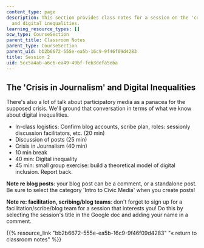 ```yaml
---
content_type: page
description: This section provides class notes for a session on the 'crisis in journalism'
  and digital inequalities.
learning_resource_types: []
ocw_type: CourseSection
parent_title: Classroom Notes
parent_type: CourseSection
parent_uid: bb2b6672-555e-ea5b-16c9-9f46f09d4283
title: Session 2
uid: 5cc5a4ab-a6c6-ea49-49bf-feb3defa5eba
---
```


The 'Crisis in Journalism' and Digital Inequalities
---------------------------------------------------

There's also a lot of talk about participatory media as a panacea for the supposed crisis. We'll ground that conversation in terms of what we know about digital inequalities.

*   In-class logistics: Confirm blog accounts, scribe plan, roles: sessionly discussion facilitators, etc. (20 min)
*   Discussion of posts (25 min)
*   Crisis in Journalism (40 min)
*   10 min break
*   40 min: Digital inequality
*   45 min: small group exercise: build a theoretical model of digital inclusion. Report back.

**Note re blog posts**: your blog post can be a comment, or a standalone post. Be sure to select the category 'Intro to Civic Media' when you create posts!

**Note re: facilitation, scribing/blog teams**: don't forget to sign up for a facilitation/scribe/blog team for a session that interests you! Do this by selecting the session's title in the Google doc and adding your name in a comment.

{{% resource_link "bb2b6672-555e-ea5b-16c9-9f46f09d4283" "« return to classroom notes" %}}